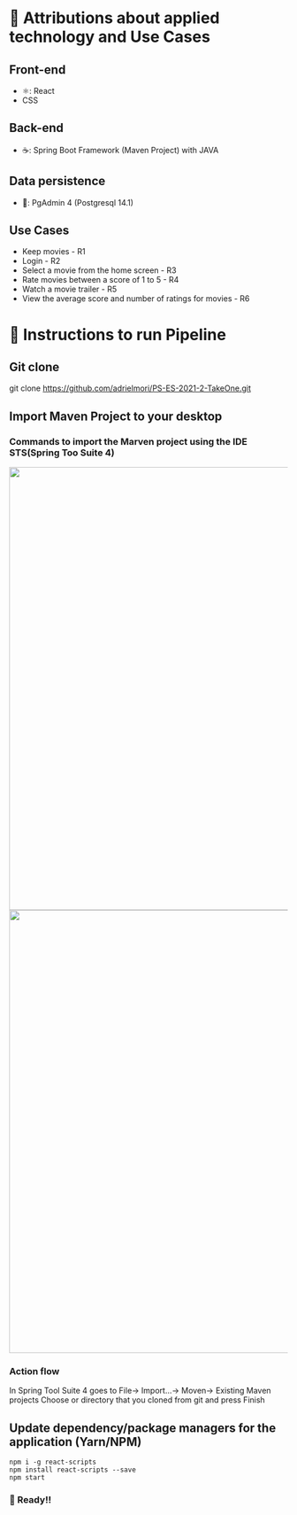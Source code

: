 # 🥇 Attributions about applied technology and Use Cases
## <b>Front-end</b>
<ul>
  <li> ⚛️: React</li>
  <li>CSS</li>
</ul>

## <b>Back-end</b>
<ul>
  <li> ☕: Spring Boot Framework (Maven Project) with JAVA</li>
</ul>

## Data persistence
<ul>
  <li> 🐘: PgAdmin 4 (Postgresql 14.1)</li>
</ul>

## Use Cases
<ul>
  <li>Keep movies - R1</li>
  <li>Login - R2</li>
  <li>Select a movie from the home screen - R3</li>
  <li>Rate movies between a score of 1 to 5 - R4</li>
  <li>Watch a movie trailer - R5</li>
  <li>View the average score and number of ratings for movies - R6</li>
</ul>


# 🏃 Instructions to run Pipeline

## Git clone
git clone https://github.com/adrielmori/PS-ES-2021-2-TakeOne.git

## Import Maven Project to your desktop

### Commands to import the Marven project using the IDE STS(Spring Too Suite 4)

<div align="center"><img src="https://user-images.githubusercontent.com/82418789/162283848-def611f5-6767-48bf-8f47-dc0664a736dd.png" width="800 px" aliign="center"></div>

<div align="center"><img src="https://user-images.githubusercontent.com/82418789/162283952-5013a085-e874-4820-8dca-b33e8e9bb263.png" width="800 px" aliign="center"></div>

### Action flow
In Spring Tool Suite 4 goes to File-> Import...-> Moven-> Existing Maven projects Choose or directory that you cloned from git and press Finish

## Update dependency/package managers for the application (Yarn/NPM)

```
npm i -g react-scripts
npm install react-scripts --save
npm start
```

### :partying_face: Ready!!
